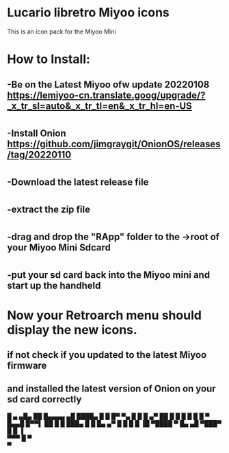 # Lucario libretro Miyoo icons

This is an icon pack for the Miyoo Mini 

# How to Install:
## -Be on the Latest Miyoo ofw update 20220108 https://lemiyoo-cn.translate.goog/upgrade/?_x_tr_sl=auto&_x_tr_tl=en&_x_tr_hl=en-US
#
## -Install Onion https://github.com/jimgraygit/OnionOS/releases/tag/20220110
#
## -Download the latest release file
#
## -extract the zip file 
#
## -drag and drop the "RApp" folder to the ->root of your Miyoo Mini Sdcard
#
## -put your sd card back into the Miyoo mini and start up the handheld
#
#
# Now your Retroarch menu should display the new icons.
## if not check if you updated to the latest Miyoo firmware
## and installed the latest version of Onion on your sd card correctly 

█       ▄   ▄█▄    ██   █▄▄▄▄ ▄█ ████▄ 
█        █  █▀ ▀▄  █ █  █  ▄▀ ██ █   █ 
█     █   █ █   ▀  █▄▄█ █▀▀▌  ██ █   █ 
███▄  █   █ █▄  ▄▀ █  █ █  █  ▐█ ▀████ 
    ▀ █▄ ▄█ ▀███▀     █   █    ▐       
       ▀▀▀           █   ▀             
                    ▀                  
